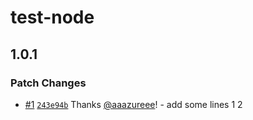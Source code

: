 # test-node

## 1.0.1

### Patch Changes

- [#1](https://github.com/aaazureee/test-changeset/pull/1) [`243e94b`](https://github.com/aaazureee/test-changeset/commit/243e94be5916604c0347100fe802aee0c8a3e99c) Thanks [@aaazureee](https://github.com/aaazureee)! - add some lines 1 2
